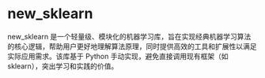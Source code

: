 # new_sklearn
new_sklearn 是一个轻量级、模块化的机器学习库，旨在实现经典机器学习算法的核心逻辑，帮助用户更好地理解算法原理，同时提供高效的工具和扩展性以满足实际应用需求。该库基于 Python 手动实现，避免直接调用现有框架（如 sklearn），突出学习和实践的价值。
